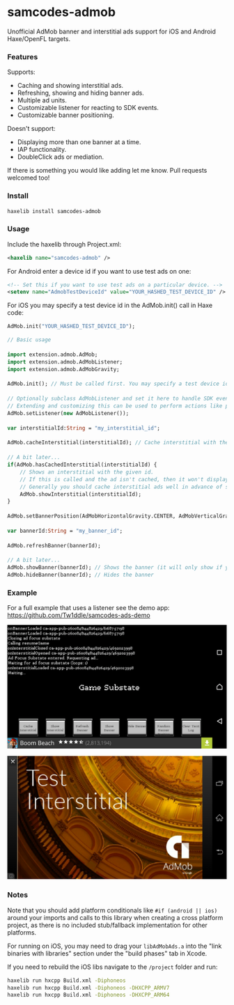 # samcodes-admob

Unofficial AdMob banner and interstitial ads support for iOS and Android Haxe/OpenFL targets.

### Features ###

Supports:
* Caching and showing interstitial ads.
* Refreshing, showing and hiding banner ads.
* Multiple ad units.
* Customizable listener for reacting to SDK events.
* Customizable banner positioning.

Doesn't support:
* Displaying more than one banner at a time.
* IAP functionality.
* DoubleClick ads or mediation.

If there is something you would like adding let me know. Pull requests welcomed too!

### Install ###

```bash
haxelib install samcodes-admob
```

### Usage ###

Include the haxelib through Project.xml:
```xml
<haxelib name="samcodes-admob" />
```

For Android enter a device id if you want to use test ads on one:
```xml
<!-- Set this if you want to use test ads on a particular device. -->
<setenv name="AdmobTestDeviceId" value="YOUR_HASHED_TEST_DEVICE_ID" />
```

For iOS you may specify a test device id in the AdMob.init() call in Haxe code:
```haxe
AdMob.init("YOUR_HASHED_TEST_DEVICE_ID");
```

```haxe
// Basic usage

import extension.admob.AdMob;
import extension.admob.AdMobListener;
import extension.admob.AdMobGravity;

AdMob.init(); // Must be called first. You may specify a test device id for iOS here.

// Optionally subclass AdMobListener and set it here to handle SDK events .
// Extending and customizing this can be used to perform actions like pausing the game/showing banners as soon as they load etc.
AdMob.setListener(new AdMobListener());

var interstitialId:String = "my_interstitial_id";

AdMob.cacheInterstitial(interstitialId); // Cache interstitial with the given id from your AdMob dashboard.

// A bit later...
if(AdMob.hasCachedInterstitial(interstitialId) {
	// Shows an interstitial with the given id.
	// If this is called and the ad isn't cached, then it won't display at all (that's just how the AdMob SDK works).
	// Generally you should cache interstitial ads well in advance of showing them.
	AdMob.showInterstitial(interstitialId);
}

AdMob.setBannerPosition(AdMobHorizontalGravity.CENTER, AdMobVerticalGravity.BOTTOM); // All banners will appear bottom center of the screen 

var bannerId:String = "my_banner_id";

AdMob.refreshBanner(bannerId);

// A bit later...
AdMob.showBanner(bannerId); // Shows the banner (it will only show if you have already cached a banner using refreshBanner)
AdMob.hideBanner(bannerId); // Hides the banner
```

### Example ###

For a full example that uses a listener see the demo app: https://github.com/Tw1ddle/samcodes-ads-demo

![Screenshot of demo app](https://github.com/Tw1ddle/samcodes-ads-demo/blob/master/screenshots/admob-banner.png?raw=true "Demo app")

![Screenshot of demo app](https://github.com/Tw1ddle/samcodes-ads-demo/blob/master/screenshots/admob-interstitial.png?raw=true "Demo app")
	
### Notes ###

Note that you should add platform conditionals like ```#if (android || ios)``` around your imports and calls to this library when creating a cross platform project, as there is no included stub/fallback implementation for other platforms.

For running on iOS, you may need to drag your ```libAdMobAds.a``` into the "link binaries with libraries" section under the "build phases" tab in Xcode.

If you need to rebuild the iOS libs navigate to the ```/project``` folder and run:

```bash
haxelib run hxcpp Build.xml -Diphoneos
haxelib run hxcpp Build.xml -Diphoneos -DHXCPP_ARMV7
haxelib run hxcpp Build.xml -Diphoneos -DHXCPP_ARM64
```